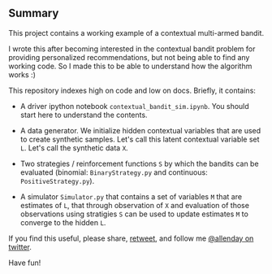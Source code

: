 ## Summary

This project contains a working example of a contextual multi-armed bandit.

I wrote this after becoming interested in the contextual bandit problem for
providing personalized recommendations, but not being able to find any working
code.  So I made this to be able to understand how the algorithm works :)

This repository indexes high on code and low on docs.  Briefly, it contains:

* A driver ipython notebook ``contextual_bandit_sim.ipynb``.  You should start
  here to understand the contents.

* A data generator.  We initialize hidden contextual variables that are used to
  create synthetic samples.  Let's call this latent contextual variable set ``L``.
  Let's call the synthetic data ``X``.

* Two strategies / reinforcement functions ``S`` by which the bandits can be
  evaluated (binomial: ``BinaryStrategy.py`` and continuous: ``PositiveStrategy.py``).

* A simulator ``Simulator.py`` that contains a set of variables ``M`` that are
  estimates of ``L``, that through observation of ``X`` and evaluation of those
  observations using stratigies ``S`` can be used to update estimates ``M`` to
  converge to the hidden ``L``.

If you find this useful, please share, [retweet](http://twitter.com/allenday/status/806414167062310912), and follow me [@allenday on twitter](http://twitter.com/allenday).

Have fun!
